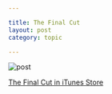```yaml
---

title: The Final Cut
layout: post
category: topic

---
```


![post](http://upload.wikimedia.org/wikipedia/en/e/e4/FloydFC-Cover01.jpg)

[The Final Cut in iTunes Store](https://itunes.apple.com/us/album/the-final-cut-remastered/id719121288)
